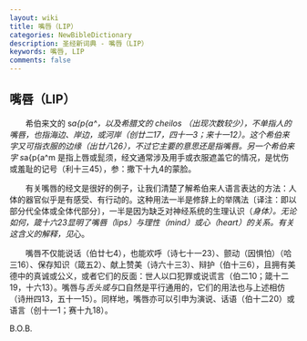 ```yaml
---
layout: wiki
title: 嘴唇（LIP）
categories: NewBibleDictionary
description: 圣经新词典 - 嘴唇（LIP）
keywords: 嘴唇, LIP
comments: false
---
```


## 嘴唇（LIP）

　　希伯来文的 s*a{p{a^，以及希腊文的 cheilos （出现次数较少），不单指人的嘴唇，也指海边、岸边，或河岸（创廿二17，四十一3；来十一12）。这个希伯来字又可指衣服的边缘（出廿八26），不过它主要的意思还是指嘴唇。另一个希伯来字 s*a{p{a^m 是指上唇或髭须，经文通常涉及用手或衣服遮盖它的情况，是忧伤或羞耻的记号（利十三45），参：撒下十九4的蒙脸。

　　有关嘴唇的经文是很好的例子，让我们清楚了解希伯来人语言表达的方法：人体的器官似乎是有感受、有行动的。这种用法一半是修辞上的举隅法〔译注：即以部分代全体或全体代部分〕，一半是因为缺乏对神经系统的生理认识（*身体）。无论如何，箴十六23显明了嘴唇（lips）与理性（mind）或心（heart）的关系。有关这含义的解释，见*心。

　　嘴唇不仅能说话（伯廿七4），也能欢呼（诗七十一23）、颤动（因惧怕）（哈三16）、保存知识（箴五2）、献上赞美（诗六十三3）、辩护（伯十三6），且拥有美德中的真诚或公义，或者它们的反面：世人以口犯罪或说谎言（伯二10；箴十二19，十六13）。嘴唇与*舌头或与*口自然是平行通用的，它们的用法也与上述相仿（诗卅四13，五十一15）。同样地，嘴唇亦可以引申为演说、话语（伯十二20）或语言（创十一1；赛十九18）。

B.O.B.








